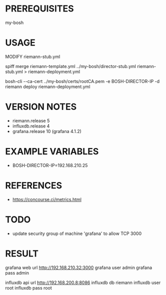 # PREREQUISITES

my-bosh

# USAGE

MODIFY riemann-stub.yml

spiff merge riemann-template.yml ../my-bosh/director-stub.yml riemann-stub.yml > riemann-deployment.yml

bosh-cli --ca-cert ../my-bosh/certs/rootCA.pem -e BOSH-DIRECTOR-IP -d riemann deploy riemann-deployment.yml

# VERSION NOTES

* riemann.release 5
* influxdb.release 4
* grafana.release 10 (grafana 4.1.2)

# EXAMPLE VARIABLES

* BOSH-DIRECTOR-IP=192.168.210.25

# REFERENCES

* https://concourse.ci/metrics.html

# TODO

* update security group of machine 'grafana' to allow TCP 3000

# RESULT

grafana web url http://192.168.210.32:3000
grafana user admin
grafana pass admin

influxdb api url http://192.168.200.8:8086
influxdb db riemann
influxdb user root
influxdb pass root
